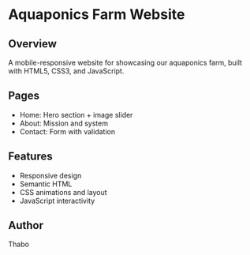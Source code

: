 # Aquaponics Farm Website

## Overview

A mobile-responsive website for showcasing our aquaponics farm, built with HTML5, CSS3, and JavaScript.

## Pages

- Home: Hero section + image slider
- About: Mission and system
- Contact: Form with validation

## Features

- Responsive design
- Semantic HTML
- CSS animations and layout
- JavaScript interactivity

## Author

Thabo
